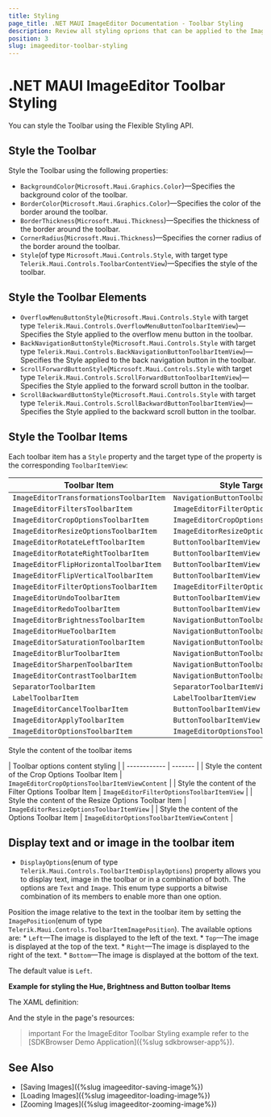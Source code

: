 ```yaml
---
title: Styling
page_title: .NET MAUI ImageEditor Documentation - Toolbar Styling
description: Review all styling oprions that can be applied to the ImageEditor toolbar for .NET MAUI.
position: 3
slug: imageeditor-toolbar-styling
---
```


# .NET MAUI ImageEditor Toolbar Styling

You can style the Toolbar using the Flexible Styling API.

## Style the Toolbar

Style the Toolbar using the following properties:

* `BackgroundColor`(`Microsoft.Maui.Graphics.Color`)&mdash;Specifies the background color of the toolbar.
* `BorderColor`(`Microsoft.Maui.Graphics.Color`)&mdash;Specifies the color of the border around the toolbar.
* `BorderThickness`(`Microsoft.Maui.Thickness`)&mdash;Specifies the thickness of the border around the toolbar.
* `CornerRadius`(`Microsoft.Maui.Thickness`)&mdash;Specifies the corner radius of the border around the toolbar.
* `Style`(of type `Microsoft.Maui.Controls.Style`, with target type `Telerik.Maui.Controls.ToolbarContentView`)&mdash;Specifies the style of the toolbar. 

## Style the Toolbar Elements

* `OverflowMenuButtonStyle`(`Microsoft.Maui.Controls.Style` with target type `Telerik.Maui.Controls.OverflowMenuButtonToolbarItemView`)&mdash;Specifies the Style applied to the overflow menu button in the toolbar. 
* `BackNavigationButtonStyle`(`Microsoft.Maui.Controls.Style` with target type `Telerik.Maui.Controls.BackNavigationButtonToolbarItemView`)&mdash;Specifies the Style applied to the back navigation button in the toolbar. 
* `ScrollForwardButtonStyle`(`Microsoft.Maui.Controls.Style` with target type `Telerik.Maui.Controls.ScrollForwardButtonToolbarItemView`)&mdash;Specifies the Style applied to the forward scroll button in the toolbar. 
* `ScrollBackwardButtonStyle`(`Microsoft.Maui.Controls.Style` with target type `Telerik.Maui.Controls.ScrollBackwardButtonToolbarItemView`)&mdash;Specifies the Style applied to the backward scroll button in the toolbar. 

## Style the Toolbar Items

Each toolbar item has a `Style` property and the target type of the property is the corresponding `ToolbarItemView`:

| Toolbar Item | Style Target type |
| ------------ | ------- |
| `ImageEditorTransformationsToolbarItem` | `NavigationButtonToolbarItem` |
| `ImageEditorFiltersToolbarItem` | `ImageEditorFilterOptionsToolbarItemView` |
| `ImageEditorCropOptionsToolbarItem` | `ImageEditorCropOptionsToolbarItemView` |
| `ImageEditorResizeOptionsToolbarItem` | `ImageEditorResizeOptionsToolbarItemView` |
| `ImageEditorRotateLeftToolbarItem` | `ButtonToolbarItemView` |
| `ImageEditorRotateRightToolbarItem` | `ButtonToolbarItemView` |
| `ImageEditorFlipHorizontalToolbarItem` | `ButtonToolbarItemView` |
| `ImageEditorFlipVerticalToolbarItem` | `ButtonToolbarItemView` |
| `ImageEditorFilterOptionsToolbarItem` | `ImageEditorFilterOptionsToolbarItemView` |
| `ImageEditorUndoToolbarItem` | `ButtonToolbarItemView` |
| `ImageEditorRedoToolbarItem` | `ButtonToolbarItemView` |
| `ImageEditorBrightnessToolbarItem` | `NavigationButtonToolbarItemView` |
| `ImageEditorHueToolbarItem` | `NavigationButtonToolbarItemView` |
| `ImageEditorSaturationToolbarItem` | `NavigationButtonToolbarItemView` |
| `ImageEditorBlurToolbarItem` | `NavigationButtonToolbarItemView` |
| `ImageEditorSharpenToolbarItem` | `NavigationButtonToolbarItemView` |
| `ImageEditorContrastToolbarItem` | `NavigationButtonToolbarItemView` |
| `SeparatorToolbarItem` | `SeparatorToolbarItemView` |
| `LabelToolbarItem` | `LabelToolbarItemView` |
| `ImageEditorCancelToolbarItem` | `ButtonToolbarItemView` |
| `ImageEditorApplyToolbarItem` | `ButtonToolbarItemView` |
| `ImageEditorOptionsToolbarItem` | `ImageEditorOptionsToolbarItemView` |

Style the content of the toolbar items 

| Toolbar options content styling |
| ------------ | ------- |
| Style the content of the Crop Options Toolbar Item | `ImageEditorCropOptionsToolbarItemViewContent` |
| Style the content of the Filter Options Toolbar Item | `ImageEditorFilterOptionsToolbarItemView` |
| Style the content of the Resize Options Toolbar Item | `ImageEditorResizeOptionsToolbarItemView` |
| Style the content of the Options Toolbar Item | `ImageEditorOptionsToolbarItemViewContent` |

##  Display text and or image in the toolbar item 

* `DisplayOptions`(enum of type `Telerik.Maui.Controls.ToolbarItemDisplayOptions`) property allows you to display text, image in the toolbar or in a combination of both. The options are `Text` and `Image`. This enum type supports a bitwise combination of its members to enable more than one option.

 Position the image relative to the text in the toolbar item by setting the `ImagePosition`(enum of type `Telerik.Maui.Controls.ToolbarItemImagePosition`). The available options are: 
	* `Left`&mdash;The image is displayed to the left of the text.
	* `Top`&mdash;The image is displayed at the top of the text.
	* `Right`&mdash;The image is displayed to the right of the text.
	* `Bottom`&mdash;The image is displayed at the bottom of the text.
 
The default value is `Left`.

**Example for styling the Hue, Brightness and Button toolbar Items**

The XAML definition: 

<snippet id='imageeditor-toolbar-styling'/>

And the style in the page's resources: 

<snippet id='imageeditor-styling-button-toolbar-style'/>

>important For the ImageEditor Toolbar Styling example refer to the [SDKBrowser Demo Application]({%slug sdkbrowser-app%}).

## See Also

- [Saving Images]({%slug imageeditor-saving-image%})
- [Loading Images]({%slug imageeditor-loading-image%})
- [Zooming Images]({%slug imageeditor-zooming-image%})
